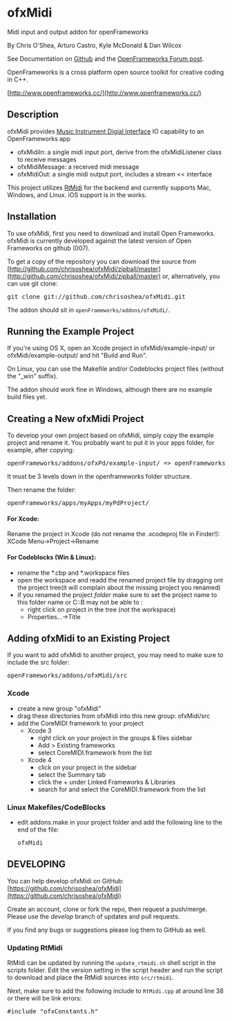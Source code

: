 ofxMidi
===========

Midi input and output addon for openFrameworks

By Chris O'Shea, Arturo Castro, Kyle McDonald & Dan Wilcox

See Documentation on [Github](https://github.com/chrisoshea/ofxMidi) and the [OpenFrameworks Forum post](http://forum.openframeworks.cc/index.php/topic,2435.0.html).

OpenFrameworks is a cross platform open source toolkit for creative coding in C++.

[http://www.openframeworks.cc/](http://www.openframeworks.cc/)

Description
-----------

ofxMidi provides [Music Instrument Digial Interface](http://en.wikipedia.org/wiki/Musical_Instrument_Digital_Interface) IO capability to an OpenFrameworks app

* ofxMidiIn: a single midi input port, derive from the ofxMidiListener class to receive messages
* ofxMidiMessage: a received midi message
* ofxMidiOut: a single midi output port, includes a stream << interface

This project utilizes [RtMidi](http://www.music.mcgill.ca/~gary/rtmidi/) for the backend and currently supports Mac, Windows, and Linux. iOS support is in the works.

Installation
------------

To use ofxMidi, first you need to download and install Open Frameworks. ofxMidi is currently developed against the latest version of Open Frameworks on github (007).

To get a copy of the repository you can download the source from [http://github.com/chrisoshea/ofxMidi/zipball/master](http://github.com/chrisoshea/ofxMidi/zipball/master) or, alternatively, you can use git clone:
<pre>
git clone git://github.com/chrisoshea/ofxMidi.git
</pre>

The addon should sit in `openFrameworks/addons/ofxMidi/`.

Running the Example Project
---------------------------

If you're using OS X, open an Xcode project in ofxMidi/example-input/ or ofxMidi/example-output/ and hit "Build and Run".

On Linux, you can use the Makefile and/or Codeblocks project files (without the "_win" suffix).

The addon should work fine in Windows, although there are no example build files yet.

Creating a New ofxMidi Project
------------------------------

To develop your own project based on ofxMidi, simply copy the example project and rename it. You probably want to put it in your apps folder, for example, after copying:
<pre>
openFrameworks/addons/ofxPd/example-input/ => openFrameworks/apps/myApps/example-input/
</pre>

It must be 3 levels down in the openframeworks folder structure.

Then rename the folder:
<pre>
openFrameworks/apps/myApps/myPdProject/
</pre>

#### For Xcode:

Rename the project in Xcode (do not rename the .xcodeproj file in Finder!): XCode Menu->Project->Rename

#### For Codeblocks (Win & Linux):

* rename the *.cbp and *.workspace files
* open the workspace and readd the renamed project file by dragging ont the project tree(it will complain about the missing project you renamed)
* if you renamed the project *folder* make sure to set the project name to this folder name or C::B may not be able to :
	* right click on project in the tree (not the workspace)
	* Properties...->Title


Adding ofxMidi to an Existing Project
-------------------------------------

If you want to add ofxMidi to another project, you may need to make sure to include the src folder:
<pre>
openFrameworks/addons/ofxMidi/src
</pre>

### Xcode

* create a new group "ofxMidi"
* drag these directories from ofxMidi into this new group: ofxMidi/src
* add the CoreMIDI framework to your project
	* Xcode 3
		* right click on your project in the groups & files sidebar
		* Add > Existing frameworks
		* select CoreMIDI.framework from the list
	* Xcode 4
		* click on your project in the sidebar
		* select the Summary tab
		* click the + under Linked Frameworks & Libraries
		* search for and select the CoreMIDI.framework from the list

### Linux Makefiles/CodeBlocks

* edit addons.make in your project folder and add the following line to the end of the file: 
	<pre>ofxMidi</pre>

DEVELOPING
----------

You can help develop ofxMidi on GitHub: [https://github.com/chrisoshea/ofxMidi](https://github.com/chrisoshea/ofxMidi)

Create an account, clone or fork the repo, then request a push/merge. Please use the *develop* branch of updates and pull requests.

If you find any bugs or suggestions please log them to GitHub as well.

### Updating RtMidi

RtMidi can be updated by running the `update_rtmidi.sh` shell script in the scripts folder. Edit the version setting in the script header and run the script to download and place the RtMidi sources into `src/rtmidi`.

Next, make sure to add the following include to `RtMidi.cpp` at around line 38 or there will be link errors:
<pre>
#include "ofxConstants.h"
</pre>

